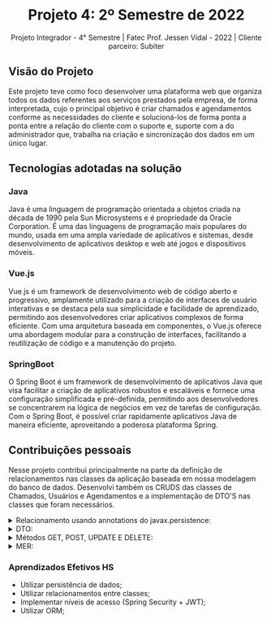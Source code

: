 <h1 align="center"> Projeto 4: 2º Semestre de 2022 </h1>

<div align="center"> Projeto Integrador - 4° Semestre | Fatec Prof. Jessen Vidal - 2022 | Cliente parceiro: Subiter </div>

## Visão do Projeto

Este projeto teve como foco desenvolver uma plataforma web que organiza todos os dados referentes aos serviços prestados pela empresa, de forma interpretada, cujo o principal objetivo é criar chamados e agendamentos conforme as necessidades do cliente e solucioná-los de forma ponta a ponta entre a relação do cliente com o suporte e, suporte com a do administrador que, trabalha na criação e sincronização dos dados em um único lugar.

## Tecnologias adotadas na solução

### Java

Java é uma linguagem de programação orientada a objetos criada na década de 1990 pela Sun Microsystems e é propriedade da Oracle Corporation. É uma das linguagens de programação mais populares do mundo, usada em uma ampla variedade de aplicativos e sistemas, desde desenvolvimento de aplicativos desktop e web até jogos e dispositivos móveis.

### Vue.js

Vue.js é um framework de desenvolvimento web de código aberto e progressivo, amplamente utilizado para a criação de interfaces de usuário interativas e se destaca pela sua simplicidade e facilidade de aprendizado, permitindo aos desenvolvedores criar aplicativos complexos de forma eficiente. Com uma arquitetura baseada em componentes, o Vue.js oferece uma abordagem modular para a construção de interfaces, facilitando a reutilização de código e a manutenção do projeto.

### SpringBoot

O Spring Boot é um framework de desenvolvimento de aplicativos Java que visa facilitar a criação de aplicativos robustos e escaláveis e fornece uma configuração simplificada e pré-definida, permitindo aos desenvolvedores se concentrarem na lógica de negócios em vez de tarefas de configuração. Com o Spring Boot, é possível criar rapidamente aplicativos Java de maneira eficiente, aproveitando a poderosa plataforma Spring.

## Contribuições pessoais
Nesse projeto contribui principalmente na parte da definição de relacionamentos nas classes da aplicação baseada em nossa modelagem do banco de dados. 
Desenvolvi também os CRUDS das classes de Chamados, Usuários e Agendamentos e a implementação de DTO'S nas classes que foram necessários.


<details>
<summary> Relacionamento usando annotations do javax.persistence: </summary>

![Untitled](https://media.discordapp.net/attachments/888964389368131629/1113104716151398532/image.png)
</details> 



<details>
<summary> DTO: </summary>
  
![Untitled](https://media.discordapp.net/attachments/888964389368131629/1113104206262456400/image.png?width=783&height=401)
</details> 


<details>
<summary> Métodos GET, POST, UPDATE E DELETE:</summary>
  
![Untitled](https://media.discordapp.net/attachments/888964389368131629/1113105760218533918/image.png?width=621&height=401)
</details>

<details>
<summary> MER:</summary>
  
![Untitled](https://media.discordapp.net/attachments/888964389368131629/1113101276616601630/WhatsApp_Image_2023-05-30_at_10.37.07.png?width=439&height=401)
</details>

### Aprendizados Efetivos HS
- Utilizar persistência de dados;
- Utilizar relacionamentos entre classes;
- Implementar níveis de acesso (Spring Security + JWT);
- Utilizar ORM;
